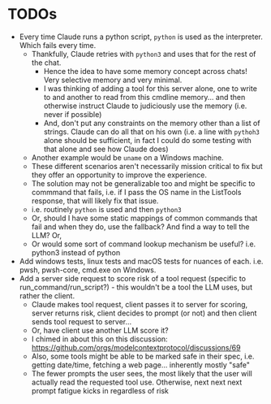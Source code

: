 # TODOs

- Every time Claude runs a python script, `python` is used as the interpreter. Which fails every time.
    - Thankfully, Claude retries with `python3` and uses that for the rest of the chat. 
        - Hence the idea to have some memory concept across chats! Very selective memory and very minimal.
        - I was thinking of adding a tool for this server alone, one to write to and another to read from this cmdline memory... and then otherwise instruct Claude to judiciously use the memory (i.e. never if possible)
        - And, don't put any constraints on the memory other than a list of strings. Claude can do all that on his own (i.e. a line with `pythoh3` alone should be sufficient, in fact I could do some testing with that alone and see how Claude does)
    - Another example would be `uname` on a Windows machine. 
    - These different scenarios aren't necessarily mission critical to fix but they offer an opportunity to improve the experience.
    - The solution may not be generalizable too and might be specific to commmand that fails, i.e. if I pass the OS name in the ListTools response, that will likely fix that issue.
    - i.e. routinely `python` is used and then `python3`
    - Or, should I have some static mappings of common commands that fail and when they do, use the fallback? And find a way to tell the LLM? Or,
    - Or would some sort of command lookup mechanism be useful? i.e. python3 instead of python
- Add windows tests, linux tests and macOS tests for nuances of each. i.e. pwsh, pwsh-core, cmd.exe on Windows.
- Add a server side request to score risk of a tool request (specific to run_command/run_script?) - this wouldn't be a tool the LLM uses, but rather the client.
    - Claude makes tool request, client passes it to server for scoring, server returns risk, client decides to prompt (or not) and then client sends tool request to server...
    - Or, have client use another LLM score it?
    - I chimed in about this on this discussion: https://github.com/orgs/modelcontextprotocol/discussions/69 
    - Also, some tools might be able to be marked safe in their spec, i.e. getting date/time, fetching a web page... inherently mostly "safe"
    - The fewer prompts the user sees, the most likely that the user will actually read the requested tool use. Otherwise, next next next prompt fatigue kicks in regardless of risk
